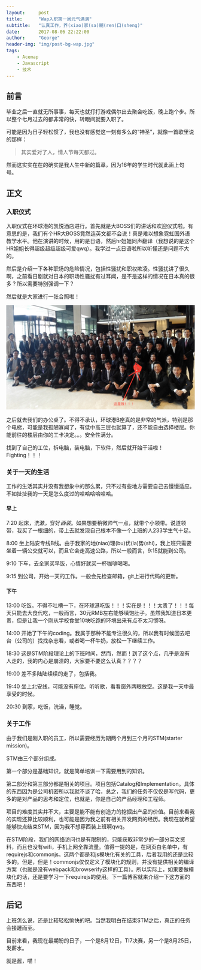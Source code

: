 ```yaml
---
layout:     post
title:      "Wap入职第一周元气满满"
subtitle:   "认真工作，养(xiao)家(sa)糊(ren)口(sheng)"
date:       2017-08-06 22:22:00
author:     "George"
header-img: "img/post-bg-wap.jpg"
tags:
    - Acemap
    - Javascript
    - 技术
---
```


## 前言

毕业之后一直就无所事事，每天也就打打游戏偶尔出去聚会吃饭，晚上跑个步。所以整个七月过去的都非常的快，转眼间就要入职了。

可能是因为日子轻松惯了，我也没有感觉这一刻有多么的“神圣”，就像一首歌里说的那样：

> 其实爱对了人，情人节每天都过。

然而这实实在在的确实是我人生中新的篇章，因为16年的学生时代就此画上句号。



## 正文

### 入职仪式

入职仪式在环球港的凯悦酒店进行。首先就是大BOSS们的讲话和欢迎仪式啦。有意思的是，我们有个HR大BOSS竟然连英文都不会说！真是难以想象霓虹国外语教学水平。他在演讲的时候，用的是日语，然后hr姐姐同声翻译（我想说的是这个HR姐姐长得超级超级超级可爱qwq）。我学过一点日语啦所以听懂还是问题不大的。

然后是介绍一下各种职场的危险情况，包括性骚扰和职权欺凌。性骚扰讲了很久啊，之前看日剧就对日本的职场性骚扰有过耳闻，是不是这样的情况在日本真的很多？所以需要特别强调一下？

然后就是大家进行一张合照啦！

![img](/img/in-post/WAP/1.JPG)

之后就去我们的办公桌了。不得不承认，环球港B座真的是非常的气派，特别是那个电梯，可能是我孤陋寡闻了，有低中高三层也就算了，还不能自由选择楼层。你能前往的楼层由你的工卡决定。。。安全性满分。

找到了自己的工位，拆电脑，装电脑，下软件，然后就开始干活啦！Fighting！！！

### 关于一天的生活

工作的生活其实并没有我想象中的那么累，只不过有些地方需要自己去慢慢适应。不如扯扯我的一天是怎么度过的哈哈哈哈哈哈。

#### 早上

7:20 起床，洗漱，穿好*西装*。如果想要稍微帅气一点，就带个小领带。说道领带，我买了一根细的，带上去就发现自己根本不像一个上班的人233学生气十足。

8:00 坐上陆安专线B线。由于我家的地(niao)理(bu)优(la)势(shi)，我上班只需要坐着一辆公交就可以，而且它会走高速公路，所以一般而言，9:15就能到公司。

9:10 下车，去全家买早饭，心情好就买一杯咖啡喝喝。

9:15 到公司，开始一天的工作。一般会先检查邮箱，git上进行代码的更新。

#### 下午

13:00 吃饭。不得不吐槽一下，在环球港吃饭！！！实在是！！！太贵了！！！每天只能去大食代吃，一般而言，30元RMB左右能够填饱肚子。虽然我知道日本更贵，但是让我一个刚从学校食堂10块吃饱的环境出来有点不太习惯呀。

14:00 开始了下午的coding。我属于那种不能专注很久的，所以我有时候回去吧台（公司的）找找杂志看，或者喝一杯牛奶，放松一下继续工作。

18:30 这是STM阶段理论上的下班时间，然而，然而！到了这个点，几乎是没有人走的，我的内心是崩溃的，大家要不要这么认真？？？？

19:00 差不多陆陆续续的走了，包括我。

19:40 坐上北安线，可能没有座位。听听歌，看看窗外两眼放空。这是我一天中最享受的时候。

20:30 到家，吃饭，洗澡，睡觉。


### 关于工作

由于我们是刚入职的员工，所以需要经历为期两个月到三个月的STM(starter mission)。

STM由三个部分组成。

第一个部分是基础知识，就是简单培训一下需要用到的知识。

第二部分和第三部分都是相关的项目。项目包括Catalog和Implementation。具体的东西因为是公司机密所以我就不谈了哈，总之，我们的任务不仅仅是写代码，更多的是对产品的思考和定位，也就是，你是自己的产品经理和工程师。

项目的难度其实并不大，主要是能不能有创造力的挖掘出产品的价值。目前来看我的实现还算比较顺利，也可能是因为我之前有相关开发网页的经历。我现在就希望能够快点结束STM，因为我不想穿西装上班啊qwq。

在STM阶段，我们的网络访问也是有限制的，只能获取非常少的一部分英文资料，而且也没有wifi，手机上网全靠流量。值得一提的是，在网页白名单中，有requirejs和commonjs。这两个都是和js模块化有关的工具，后者我用的还是比较多的。但是，但是！commonjs仅仅定义了模块化的规则，并没有提供相关的编译方案（也就是没有webpack和browserify这样的工具）。所以实际上，如果要做模块化的话，还是要学习一下requirejs的使用。下一篇博客就来介绍一下这方面的东西吧！



## 后记

上班怎么说，还是比较轻松愉快的吧。当然我明白在结束STM之后，真正的任务会接踵而至。

目前来看，我现在最期盼的日子，一个是8月12日，TI7决赛，另一个是8月25日，发薪水。

就是酱，喵！





